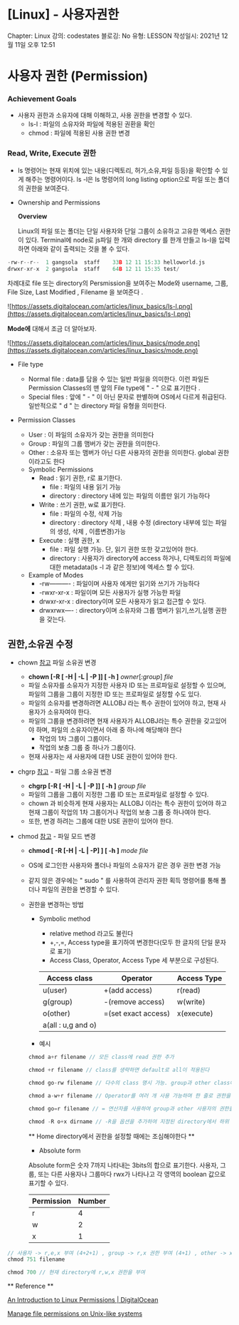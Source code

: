 # [Linux] - 사용자권한

Chapter: Linux
강의: codestates
블로깅: No
유형: LESSON
작성일시: 2021년 12월 11일 오후 12:51

# 사용자 권한 (Permission)

### Achievement Goals

- 사용자 권한과 소유자에 대해 이해하고, 사용 권한을 변경할 수 있다.
    - ls-l : 파일의 소유자와 파일에 적용된 권환을 확인
    - chmod : 파일에 적용된 사용 권한 변경

### Read, Write, Execute 권한

- ls 명령어는 현재 위치에 있는 내용(디렉토리, 허가,소유,파일 등등)을 확인할 수 있게 해주는 명령어이다.  ls -l은  ls 명령어의 long listing option으로 파일 또는 폴더의 권한을 보여준다.

- Ownership and Permissions
    
    **Overview**
    
    Linux의 파일 또는 폴더는 단일 사용자와 단일 그룹이 소유하고 고유한 엑세스 권한이 있다. Terminal에 node로 js파일 한 개와 directory 를 한개 만들고 ls-l을 입력하면 아래와 같이 출력되는 것을 볼 수 있다.
    

```c
-rw-r--r--  1 gangsola  staff    33B 12 11 15:33 helloworld.js
drwxr-xr-x  2 gangsola  staff    64B 12 11 15:35 test/
```

차례대로 file 또는 directory의 Persmission을 보여주는 Mode와 username, 그룹, File Size, Last Modified , Filename 을 보여준다 . 

![https://assets.digitalocean.com/articles/linux_basics/ls-l.png](https://assets.digitalocean.com/articles/linux_basics/ls-l.png)

**Mode에** 대해서 조금 더 알아보자. 

![https://assets.digitalocean.com/articles/linux_basics/mode.png](https://assets.digitalocean.com/articles/linux_basics/mode.png)

- File type
    - Normal file : data를 담을 수 있는 일반 파일을 의미한다. 이런 파일든 Permission Classes의 맨 앞의 File type에 " - " 으로 표기한다 .
    - Special files : 앞에 " - " 이 아닌 문자로 판별하며 OS에서 다르게 취급된다. 일반적으로 " d " 는 directory 파일 유형을 의미한다.

- Permission Classes
    - User : 이 파일의 소유자가 갖는 권한을 의미한다
    - Group : 파일의 그룹 맴버가 갖는 권한을 의미한다.
    - Other : 소유자 또는 맴버가 아닌 다른 사용자의 권한을 의미한다. global 권한이라고도 한다
    - Symbolic Permissions
        - Read : 읽기 권한, r로 표기한다.
            - file : 파일의 내용 읽기 가능
            - directory : directory 내에 있는 파일의 이름만 읽기 가능하다
        - Write : 쓰기 권한, w로 표기한다.
            - file : 파일의 수정, 삭제 가능
            - directory : directory 삭제 , 내용 수정 (directory 내부에 있는 파일의 생성, 삭제 , 이름변경)가능
        - Execute : 실행 권한, x
            - file : 파일 실행 가능. 단, 읽기 권한 또한 갖고있어야 한다.
            - directory : 사용자가 directory에 access 하거나, 디렉토리의 파일에 대한 metadata(ls -l 과 같은 정보)에 엑세스 할 수 있다.
    - Example of Modes
        - -rw———- : 파일이며 사용자 에게만 읽기와 쓰기가 가능하다
        - -rwxr-xr-x : 파일이며 모든 사용자가 실행 가능한 파일
        - drwxr-xr-x : directory이며 모든 사용자가 읽고 접근할 수 있다.
        - drwxrwx—- : directory이며 소유자와 그룹 맴버가 읽기,쓰기,실행 권한을 갖는다.

## 권한,소유권 수정

- chown    [참고](https://www.ibm.com/docs/ko/i/7.3?topic=directories-chown)  파일 소유권 변경
    - **chown [-R [ -H | -L | -P ]] [ -h ]** *owner*[*:group*] *file*
    - 파일 소유자를 소유자가 지정한 사용자 ID 또는 프로파일로 설정할 수 있으며, 파일의 그룹을 그룹이 지정한 ID 또는 프로파일로 설정할 수도 있다.
    - 파일의 소유자를 변경하려면 ALLOBJ 라는 특수 권한이 있어야 하고, 현재 사용자가 소유자여야 한다.
    - 파일의 그룹을 변경하려면 현재 사용자가 ALLOBJ라는 특수 권한을 갖고있어야 하며, 파일의 소유자이면서 아래 중 하나에 해당해야 한다
        - 작업의 1차 그룹이 그룹이다.
        - 작업의 보충 그룹 중 하나가 그룹이다.
    - 현재 사용자는 새 사용자에 대한 USE 권한이 있어야 한다.

- chgrp  [참고](https://www.ibm.com/docs/ko/i/7.3?topic=directories-chgrp)  - 파일 그룹 소유권 변경
    - **chgrp [-R [ -H | -L | -P ]] [ -h ]** *group* *file*
    - 파일의 그룹을 그룹이 지정한 그룹 ID 또는 프로파일로 설정할 수 있다.
    - chown 과 비슷하게 현재 사용자는 ALLOBJ 이라는 특수 권한이 있어야 하고 현재 그룹이 작업의 1차 그룹이거나 작업의 보충 그룹 중 하나여야 한다.
    - 또한, 변경 하려는 그룹에 대한 USE 권한이 있어야 한다.
- chmod   [참고](https://www.ibm.com/docs/ko/i/7.3?topic=directories-chmod) - 파일 모드 변경
    - **chmod [ -R [-H | -L | -P] ] [ -h ]** *mode file*
    - OS에 로그인한 사용자와 폴더나 파일의 소유자가 같은 경우 권한 변경 가능
    - 같지 않은 경우에는 " sudo " 를 사용하여 관리자 권한 획득 명령어를 통해 폴더나 파일의 권한을 변경할 수 있다.
    - 권한을 변경하는 방법
        - Symbolic method
            - relative method 라고도 불린다
            - +,-,=, Access type을 표기하여 변경한다(모두 한 글자의 단일 문자로 표기)
            - Access Class, Operator, Access Type 세 부분으로 구성된다.
            
            | Access class | Operator | Access Type |
            | --- | --- | --- |
            | u(user) | +(add access) | r(read) |
            | g(group) | -(remove access) | w(write) |
            | o(other) | =(set exact access) | x(execute) |
            | a(all : u,g and o) |  |  |
            
        - 예시
        
        ```c
        chmod a+r filename // 모든 class에 read 권한 추가
        
        chmod +r filename // class를 생략하면 default로 all이 적용된다
        
        chmod go-rw filename // 다수의 class 명시 가능. group과 other class에 읽기, 쓰기 권한 remove
        
        chmod a-w+r filename // Operator를 여러 개 사용 가능하며 한 줄로 권한을 삭제하고 더할 수 있다.
        
        chmod go=r filename // = 연산자를 사용하여 group과 other 사용자의 권한을 명시적으로 명시할 수 있다.
        
        chmod -R o+x dirname // -R을 옵션을 추가하여 지정된 directory에서 하위 directory의 권한을 재귀적으로 변경할 수 있다.
        ```
        
        ** Home directory에서 권한을 설정할 때에는 조심해야한다 **
        
        - Absolute form
        
        Absolute form은 숫자 7까지 나타내는 3bits의 합으로 표기한다. 사용자, 그룹, 또는 다른 사용자나 그룹마다 rwx가 나타나고 각 영역의 boolean 값으로 표기할 수 있다.
        
        | Permission | Number |
        | --- | --- |
        | r | 4 |
        | w | 2 |
        | x | 1 |

```c
// 사용자 -> r,e,x 부여 (4+2+1) , group -> r,x 권한 부여 (4+1) , other -> x 궈한 부여 (1)
chmod 751 filename

chmod 700 // 현재 directory에 r,w,x 권한을 부여

```

** Reference **

[An Introduction to Linux Permissions | DigitalOcean](https://www.digitalocean.com/community/tutorials/an-introduction-to-linux-permissions)

[Manage file permissions on Unix-like systems](https://kb.iu.edu/d/abdb)